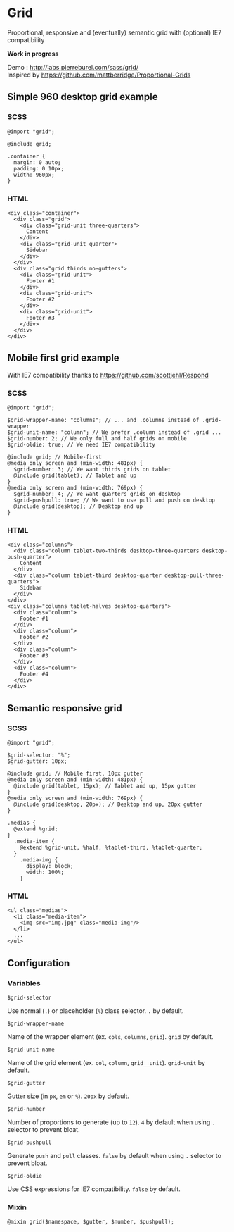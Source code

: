 # Grid

Proportional, responsive and (eventually) semantic grid with (optional) IE7 compatibility  

**Work in progress**  

Demo : http://labs.pierreburel.com/sass/grid/  
Inspired by https://github.com/mattberridge/Proportional-Grids   

## Simple 960 desktop grid example
### SCSS
    @import "grid";
    
    @include grid;
    
    .container {
      margin: 0 auto;
      padding: 0 10px;
      width: 960px;
    }

### HTML
    <div class="container">
      <div class="grid">
        <div class="grid-unit three-quarters">
          Content
        </div>
        <div class="grid-unit quarter">
          Sidebar
        </div>
      </div>
      <div class="grid thirds no-gutters">
        <div class="grid-unit">
          Footer #1
        </div>
        <div class="grid-unit">
          Footer #2
        </div>
        <div class="grid-unit">
          Footer #3
        </div>
      </div>
    </div>
    
## Mobile first grid example

With IE7 compatibility thanks to https://github.com/scottjehl/Respond

### SCSS
    @import "grid";
    
    $grid-wrapper-name: "columns"; // ... and .columns instead of .grid-wrapper
    $grid-unit-name: "column"; // We prefer .column instead of .grid ...
    $grid-number: 2; // We only full and half grids on mobile
    $grid-oldie: true; // We need IE7 compatibility
    
    @include grid; // Mobile-first
    @media only screen and (min-width: 481px) {
      $grid-number: 3; // We want thirds grids on tablet
      @include grid(tablet); // Tablet and up
    }
    @media only screen and (min-width: 769px) {
      $grid-number: 4; // We want quarters grids on desktop
      $grid-pushpull: true; // We want to use pull and push on desktop
      @include grid(desktop); // Desktop and up
    }

### HTML
    <div class="columns">
      <div class="column tablet-two-thirds desktop-three-quarters desktop-push-quarter">
        Content
      </div>
      <div class="column tablet-third desktop-quarter desktop-pull-three-quarters">
        Sidebar
      </div>
    </div>
    <div class="columns tablet-halves desktop-quarters">
      <div class="column">
        Footer #1
      </div>
      <div class="column">
        Footer #2
      </div>
      <div class="column">
        Footer #3
      </div>
      <div class="column">
        Footer #4
      </div>
    </div>
    
## Semantic responsive grid
### SCSS
    @import "grid";
    
    $grid-selector: "%";
    $grid-gutter: 10px;
    
    @include grid; // Mobile first, 10px gutter
    @media only screen and (min-width: 481px) {
      @include grid(tablet, 15px); // Tablet and up, 15px gutter
    }
    @media only screen and (min-width: 769px) {
      @include grid(desktop, 20px); // Desktop and up, 20px gutter
    }
    
    .medias {
      @extend %grid;
    }
      .media-item {
        @extend %grid-unit, %half, %tablet-third, %tablet-quarter;
      }
        .media-img {
          display: block;
          width: 100%;
        }

### HTML  
    <ul class="medias">
      <li class="media-item">
        <img src="img.jpg" class="media-img"/>
      </li>
      ...
    </ul>

## Configuration

### Variables

    $grid-selector

Use normal (`.`) or placeholder (`%`) class selector. `.` by default.

    $grid-wrapper-name

Name of the wrapper element (ex. `cols`, `columns`, `grid`). `grid` by default.

    $grid-unit-name

Name of the grid element (ex. `col`, `column`, `grid__unit`). `grid-unit` by default.

    $grid-gutter

Gutter size (in `px`, `em` or `%`). `20px` by default.

    $grid-number

Number of proportions to generate (up to `12`). `4` by default when using `.` selector to prevent bloat.

    $grid-pushpull

Generate `push` and `pull` classes. `false` by default when using `.` selector to prevent bloat.
    
    $grid-oldie

Use CSS expressions for IE7 compatibility. `false` by default.

### Mixin
    
    @mixin grid($namespace, $gutter, $number, $pushpull);
